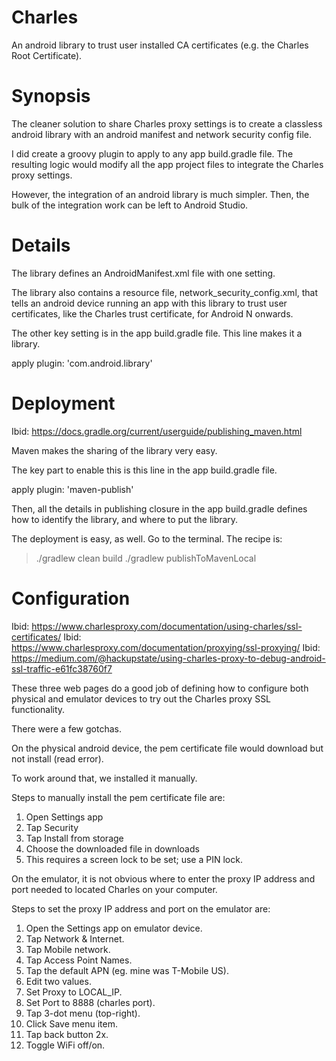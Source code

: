 # Charles
An android library to trust user installed CA certificates (e.g. the Charles Root Certificate).

# Synopsis
The cleaner solution to share Charles proxy settings is to create a classless android library with an android manifest and network security config file.

I did create a groovy plugin to apply to any app build.gradle file.  The resulting logic would modify all the app project files to integrate the Charles proxy settings.

However, the integration of an android library is much simpler.  Then, the bulk of the integration work can be left to Android Studio.

# Details

The library defines an AndroidManifest.xml file with one setting.

<application
        android:networkSecurityConfig="@xml/network_security_config"/>
        
The library also contains a resource file, network_security_config.xml, that tells an android device running an app with this library to trust user certificates, like the Charles trust certificate, for Android N onwards.

The other key setting is in the app build.gradle file.  This line makes it a library.

apply plugin: 'com.android.library'

# Deployment

Ibid: https://docs.gradle.org/current/userguide/publishing_maven.html

Maven makes the sharing of the library very easy.

The key part to enable this is this line in the app build.gradle file.

apply plugin: 'maven-publish'

Then, all the details in publishing closure in the app build.gradle defines how to identify the library, and where to put the library.

The deployment is easy, as well.  Go to the terminal.  The recipe is:

> ./gradlew clean build
> ./gradlew publishToMavenLocal

# Configuration

Ibid: https://www.charlesproxy.com/documentation/using-charles/ssl-certificates/
Ibid: https://www.charlesproxy.com/documentation/proxying/ssl-proxying/
Ibid: https://medium.com/@hackupstate/using-charles-proxy-to-debug-android-ssl-traffic-e61fc38760f7

These three web pages do a good job of defining how to configure both physical and emulator devices to try out the Charles proxy SSL functionality.

There were a few gotchas.

On the physical android device, the pem certificate file would download but not install (read error).

To work around that, we installed it manually.

Steps to manually install the pem certificate file are:
1) Open Settings app
2) Tap Security
3) Tap Install from storage
4) Choose the downloaded file in downloads
5) This requires a screen lock to be set; use a PIN lock.

On the emulator, it is not obvious where to enter the proxy IP address and port needed to located Charles on your computer.

Steps to set the proxy IP address and port on the emulator are:
1) Open the Settings app on emulator device.
2) Tap Network & Internet.
3) Tap Mobile network.
4) Tap Access Point Names.
5) Tap the default APN (eg. mine was T-Mobile US).
6) Edit two values.
7) Set Proxy to LOCAL_IP.
8) Set Port to 8888 (charles port).
9) Tap 3-dot menu (top-right).
10) Click Save menu item.
11) Tap back button 2x.
12) Toggle WiFi off/on.
